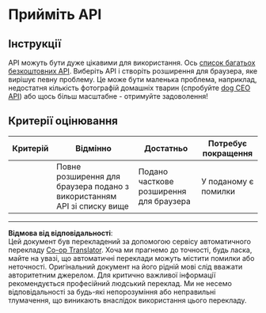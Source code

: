 <!--
CO_OP_TRANSLATOR_METADATA:
{
  "original_hash": "a0c78d1dd9d1acdbf7f52e7cc3ebe1a7",
  "translation_date": "2025-08-27T22:18:50+00:00",
  "source_file": "5-browser-extension/2-forms-browsers-local-storage/assignment.md",
  "language_code": "uk"
}
-->
# Прийміть API

## Інструкції

API можуть бути дуже цікавими для використання. Ось [список багатьох безкоштовних API](https://github.com/public-apis/public-apis). Виберіть API і створіть розширення для браузера, яке вирішує певну проблему. Це може бути маленька проблема, наприклад, недостатня кількість фотографій домашніх тварин (спробуйте [dog CEO API](https://dog.ceo/dog-api/)) або щось більш масштабне - отримуйте задоволення!

## Критерії оцінювання

| Критерій | Відмінно                                                                  | Достатньо                                 | Потребує покращення       |
| -------- | ------------------------------------------------------------------------- | ----------------------------------------- | ------------------------- |
|          | Повне розширення для браузера подано з використанням API зі списку вище   | Подано часткове розширення для браузера   | У поданому є помилки      |

---

**Відмова від відповідальності**:  
Цей документ був перекладений за допомогою сервісу автоматичного перекладу [Co-op Translator](https://github.com/Azure/co-op-translator). Хоча ми прагнемо до точності, будь ласка, майте на увазі, що автоматичні переклади можуть містити помилки або неточності. Оригінальний документ на його рідній мові слід вважати авторитетним джерелом. Для критично важливої інформації рекомендується професійний людський переклад. Ми не несемо відповідальності за будь-які непорозуміння або неправильні тлумачення, що виникають внаслідок використання цього перекладу.